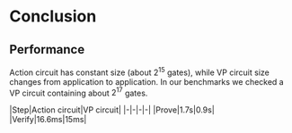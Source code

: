 # Conclusion

## Performance
Action circuit has constant size (about $2^{15}$ gates), while VP circuit size changes from application to application. 
In our benchmarks we checked a VP circuit containing about $2^{17}$ gates.

|Step|Action circuit|VP circuit|
|-|-|-|-|
|Prove|1.7s|0.9s|
|Verify|16.6ms|15ms|